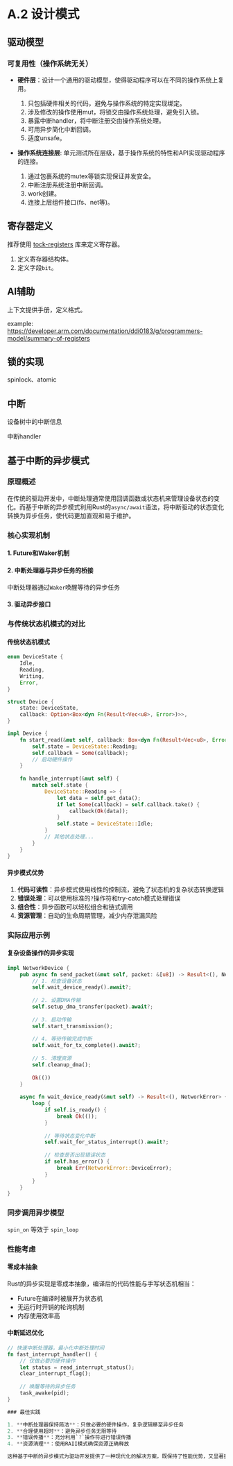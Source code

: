 # A.2 设计模式

## 驱动模型

### 可复用性（操作系统无关）

- **硬件层**：设计一个通用的驱动模型，使得驱动程序可以在不同的操作系统上复用。
    1. 只包括硬件相关的代码，避免与操作系统的特定实现绑定。
    2. 涉及修改的操作使用mut，将锁交由操作系统处理，避免引入锁。
    3. 暴露中断handler，将中断注册交由操作系统处理。
    4. 可用异步简化中断回调。
    5. 适度unsafe。

- **操作系统连接层**: 单元测试所在层级，基于操作系统的特性和API实现驱动程序的连接。
    1. 通过包裹系统的mutex等锁实现保证并发安全。
    2. 中断注册系统注册中断回调。
    3. work创建。
    4. 连接上层组件接口(fs、net等)。

## 寄存器定义

推荐使用 [tock-registers](https://crates.io/crates/tock-registers) 库来定义寄存器。

1. 定义寄存器结构体。
2. 定义字段`bit`。

## AI辅助

上下文提供手册，定义格式。

example: <https://developer.arm.com/documentation/ddi0183/g/programmers-model/summary-of-registers>

## 锁的实现

spinlock、atomic

## 中断

设备树中的中断信息

中断handler

## 基于中断的异步模式

### 原理概述

在传统的驱动开发中，中断处理通常使用回调函数或状态机来管理设备状态的变化。而基于中断的异步模式利用Rust的`async/await`语法，将中断驱动的状态变化转换为异步任务，使代码更加直观和易于维护。

### 核心实现机制

#### 1. Future和Waker机制

#### 2. 中断处理器与异步任务的桥接

中断处理器通过`Waker`唤醒等待的异步任务

#### 3. 驱动异步接口

### 与传统状态机模式的对比

#### 传统状态机模式

```rust
enum DeviceState {
    Idle,
    Reading,
    Writing,
    Error,
}

struct Device {
    state: DeviceState,
    callback: Option<Box<dyn Fn(Result<Vec<u8>, Error>)>>,
}

impl Device {
    fn start_read(&mut self, callback: Box<dyn Fn(Result<Vec<u8>, Error>)>) {
        self.state = DeviceState::Reading;
        self.callback = Some(callback);
        // 启动硬件操作
    }
    
    fn handle_interrupt(&mut self) {
        match self.state {
            DeviceState::Reading => {
                let data = self.get_data();
                if let Some(callback) = self.callback.take() {
                    callback(Ok(data));
                }
                self.state = DeviceState::Idle;
            }
            // 其他状态处理...
        }
    }
}
```

#### 异步模式优势

1. **代码可读性**：异步模式使用线性的控制流，避免了状态机的复杂状态转换逻辑
2. **错误处理**：可以使用标准的`?`操作符和try-catch模式处理错误
3. **组合性**：异步函数可以轻松组合和链式调用
4. **资源管理**：自动的生命周期管理，减少内存泄漏风险

### 实际应用示例

#### 复杂设备操作的异步实现

```rust
impl NetworkDevice {
    pub async fn send_packet(&mut self, packet: &[u8]) -> Result<(), NetworkError> {
        // 1. 检查设备状态
        self.wait_device_ready().await?;
        
        // 2. 设置DMA传输
        self.setup_dma_transfer(packet).await?;
        
        // 3. 启动传输
        self.start_transmission();
        
        // 4. 等待传输完成中断
        self.wait_for_tx_complete().await?;
        
        // 5. 清理资源
        self.cleanup_dma();
        
        Ok(())
    }
    
    async fn wait_device_ready(&mut self) -> Result<(), NetworkError> {
        loop {
            if self.is_ready() {
                break Ok(());
            }
            
            // 等待状态变化中断
            self.wait_for_status_interrupt().await?;
            
            // 检查是否出现错误状态
            if self.has_error() {
                break Err(NetworkError::DeviceError);
            }
        }
    }
}
```

### 同步调用异步模型

`spin_on` 等效于 `spin_loop`

### 性能考虑

#### 零成本抽象

Rust的异步实现是零成本抽象，编译后的代码性能与手写状态机相当：

- Future在编译时被展开为状态机
- 无运行时开销的轮询机制
- 内存使用效率高

#### 中断延迟优化

```rust
// 快速中断处理器，最小化中断处理时间
fn fast_interrupt_handler() {
    // 仅做必要的硬件操作
    let status = read_interrupt_status();
    clear_interrupt_flag();
    
    // 唤醒等待的异步任务
    task_awake(pid);
}

### 最佳实践

1. **中断处理器保持简洁**：只做必要的硬件操作，复杂逻辑移至异步任务
2. **合理使用超时**：避免异步任务无限等待
3. **错误传播**：充分利用`?`操作符进行错误传播
4. **资源清理**：使用RAII模式确保资源正确释放

这种基于中断的异步模式为驱动开发提供了一种现代化的解决方案，既保持了性能优势，又显著提高了代码的可维护性和可读性。
